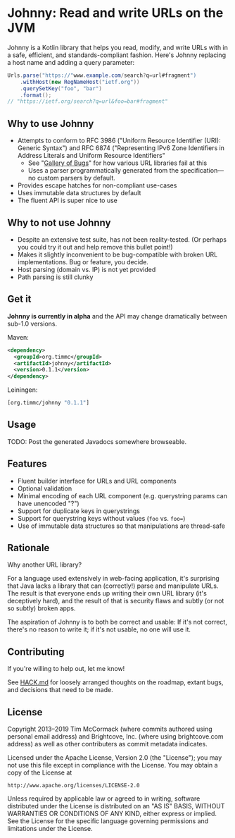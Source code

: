 # Johnny: Read and write URLs on the JVM

Johnny is a Kotlin library that helps you read, modify, and write URLs
with in a safe, efficient, and standards-compliant fashion. Here's
Johnny replacing a host name and adding a query parameter:

```java
Urls.parse("https://"www.example.com/search?q=url#fragment")
    .withHost(new RegNameHost("ietf.org"))
    .querySetKey("foo", "bar")
    .format();
// "https://ietf.org/search?q=url&foo=bar#fragment"
```

## Why to use Johnny

- Attempts to conform to RFC 3986 ("Uniform Resource Identifier (URI):
  Generic Syntax") and RFC 6874 ("Representing IPv6 Zone Identifiers
  in Address Literals and Uniform Resource Identifiers"
    - See "[Gallery of Bugs](doc/gallery-of-bugs.md)" for how various
      URL libraries fail at this
    - Uses a parser programmatically generated from the
      specification—no custom parsers by default.
- Provides escape hatches for non-compliant use-cases
- Uses immutable data structures by default
- The fluent API is super nice to use

## Why to not use Johnny

- Despite an extensive test suite, has not been reality-tested. (Or
  perhaps you could try it out and help remove this bullet point!)
- Makes it slightly inconvenient to be bug-compatible with broken URL
  implementations. Bug or feature, you decide.
- Host parsing (domain vs. IP) is not yet provided
- Path parsing is still clunky

## Get it

**Johnny is currently in alpha** and the API may change dramatically
between sub-1.0 versions.

Maven:

```xml
<dependency>
  <groupId>org.timmc</groupId>
  <artifactId>johnny</artifactId>
  <version>0.1.1</version>
</dependency>
```

Leiningen:

```clojure
[org.timmc/johnny "0.1.1"]
```

## Usage

TODO: Post the generated Javadocs somewhere browseable.

## Features

- Fluent builder interface for URLs and URL components
- Optional validation
- Minimal encoding of each URL component (e.g. querystring params can
  have unencoded "?")
- Support for duplicate keys in querystrings
- Support for querystring keys without values (`foo` vs. `foo=`)
- Use of immutable data structures so that manipulations are
  thread-safe

## Rationale

Why another URL library?

For a language used extensively in web-facing application, it's
surprising that Java lacks a library that can (correctly!) parse and
manipulate URLs. The result is that everyone ends up writing their own
URL library (it's deceptively hard), and the result of that is
security flaws and subtly (or not so subtly) broken apps.

The aspiration of Johnny is to both be correct and usable: If it's not
correct, there's no reason to write it; if it's not usable, no one
will use it.

## Contributing

If you're willing to help out, let me know!

See [HACK.md](HACK.md) for loosely arranged thoughts on the roadmap,
extant bugs, and decisions that need to be made.

## License

Copyright 2013–2019 Tim McCormack (where commits authored using personal
email address) and Brightcove, Inc. (where using brightcove.com address)
as well as other contributers as commit metadata indicates.

Licensed under the Apache License, Version 2.0 (the "License");
you may not use this file except in compliance with the License.
You may obtain a copy of the License at

    http://www.apache.org/licenses/LICENSE-2.0

Unless required by applicable law or agreed to in writing, software
distributed under the License is distributed on an "AS IS" BASIS,
WITHOUT WARRANTIES OR CONDITIONS OF ANY KIND, either express or implied.
See the License for the specific language governing permissions and
limitations under the License.

